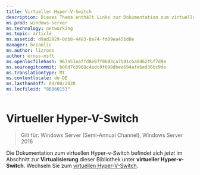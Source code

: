 ```yaml
---
title: Virtueller Hyper-V-Switch
description: Dieses Thema enthält Links zur Dokumentation zum virtuellen Hyper-V-Switch für Windows Server 2016.
ms.prod: windows-server
ms.technology: networking
ms.topic: article
ms.assetid: d9ad2929-0db8-4483-8a74-fd89ea451d8e
manager: brianlic
ms.author: lizross
author: eross-msft
ms.openlocfilehash: 967a51eaffd8e97f0b93ca7b91cba0d62fbf7d9e
ms.sourcegitcommit: b00d7c8968c4adc8f699dbee694afe6ed36bc9de
ms.translationtype: MT
ms.contentlocale: de-DE
ms.lasthandoff: 04/08/2020
ms.locfileid: "80860153"
---
```

# <a name="hyper-v-virtual-switch"></a>Virtueller Hyper-V-Switch

>Gilt für: Windows Server (Semi-Annual Channel), Windows Server 2016

Die Dokumentation zum virtuellen Hyper-v-Switch befindet sich jetzt im Abschnitt zur **Virtualisierung** dieser Bibliothek unter **virtueller Hyper-v-Switch**. Wechseln Sie zum [virtuellen Hyper-V-Switch](https://docs.microsoft.com/windows-server/virtualization/hyper-v-virtual-switch/hyper-v-virtual-switch).